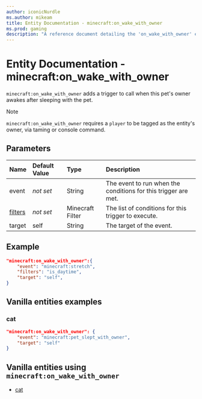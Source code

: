 ```yaml
---
author: iconicNurdle
ms.author: mikeam
title: Entity Documentation - minecraft:on_wake_with_owner
ms.prod: gaming
description: "A reference document detailing the 'on_wake_with_owner' entity trigger"
---
```


# Entity Documentation - minecraft:on_wake_with_owner

`minecraft:on_wake_with_owner` adds a trigger to call when this pet's owner awakes after sleeping with the pet.

> [!NOTE]
> `minecraft:on_wake_with_owner` requires a `player` to be tagged as the entity's owner, via taming or console command.

## Parameters

|Name |Default Value  |Type  |Description  |
|:----------|:----------|:----------|:----------|
|event|*not set* | String|  The event to run when the conditions for this trigger are met. |
|[filters](../FilterList.md)|*not set* | Minecraft Filter| The list of conditions for this trigger to execute. |
|target| self| String| The target of the event. |

## Example

```json
"minecraft:on_wake_with_owner":{
    "event": "minecraft:stretch",
    "filters": "is_daytime",
    "target": "self",
}
```

## Vanilla entities examples

### cat

```json
"minecraft:on_wake_with_owner": {
    "event": "minecraft:pet_slept_with_owner",
    "target": "self"
}
```

## Vanilla entities using `minecraft:on_wake_with_owner`

- [cat](../../../../Source/VanillaBehaviorPack_Snippets/entities/cat.md)
